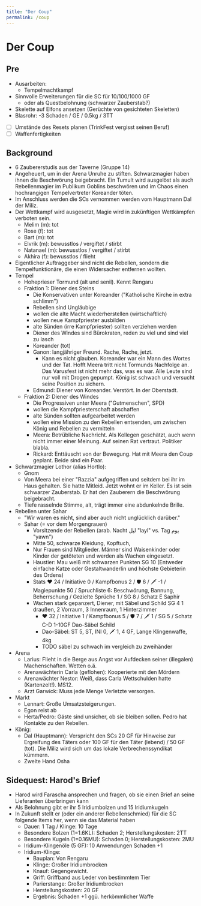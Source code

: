 ```yaml
---
title: "Der Coup"
permalink: /coup
---
```


# Der Coup
## Pre
- Ausarbeiten: 
  - Tempelmachtkampf
- Sinnvolle Erweiterungen für die SC für 10/100/1000 GF
  - oder als Questbelohnung (schwarzer Zauberstab?)
- Skelette auf Elfons ansetzen (Gerüchte von gesichteten Skeletten)
- Blasrohr: -3 Schaden / GE / 0.5kg / 3TT
- [ ] Umstände des Resets planen (TrinkFest vergisst seinen Beruf)
- [ ] Waffenfertigkeiten

## Background
- 6 Zaubererstudis aus der Taverne (Gruppe 14)
- Angeheuert, um in der Arena Unruhe zu stiften. Schwarzmagier haben ihnen die Beschwörung beigebracht. Ein Tumult wird ausgelöst als auch Rebellenmagier im Publikum Goblins beschwören und im Chaos einen hochrangigen Tempelvertreter Koreander töten.
- Im Anschluss werden die SCs vernommen werden vom Hauptmann Dal der Miliz.
- Der Wettkampf wird ausgesetzt, Magie wird in zukünftigen Wettkämpfen verboten sein.
  - Melim (m): tot
  - Rose (f): tot
  - Bart (m): tot
  - Elvrik (m): bewusstlos / vergiftet / stirbt
  - Natanael (m): bewusstlos / vergiftet / stirbt
  - Akhira (f): bewusstlos / flieht
- Eigentlicher Auftraggeber sind nicht die Rebellen, sondern die Tempelfunktionäre, die einen Widersacher entfernen wollten.
- Tempel
  - Hoheprieser Tormund (alt und senil). Kennt Rengaru
  - Fraktion 1: Diener des Steins
    - Die Konservativen unter Koreander ("Katholische Kirche in extra schlimm")
    - Rebellen sind Ungläubige
    - wollen die alte Macht wiederherstellen (wirtschaftlich)
    - wollen neue Kampfpriester ausbilden
    - alte Sünden (irre Kampfpriester) sollten verziehen werden
    - Diener des Windes sind Bürokraten, reden zu viel und sind viel zu lasch
    - Koreander (tot)
    - Ganon: langjähriger Freund. Rache, Rache, jetzt.
      - Kann es nicht glauben. Koreander war ein Mann des Wortes und der Tat. Hofft Meera tritt nicht Tormunds Nachfolge an. Das Varusfest ist nicht mehr das, was es war. Alle Leute sind nur voll mit Drogen gepumpt. König ist schwach und versucht seine Position zu sichern.
    - Edmund: Diener von Koreander. Verstört. In der Oberstadt.
  - Fraktion 2: Diener des Windes
    - Die Progressiven unter Meera ("Gutmenschen", SPD)
    - wollen die Kampfpriesterschaft abschaffen
    - alte Sünden sollten aufgearbeitet werden
    - wollen eine Mission zu den Rebellen entsenden, um zwischen König und Rebellen zu vermitteln
    - Meera: Betrübliche Nachricht. Als Kollegen geschätzt, auch wenn nicht immer einer Meinung. Auf seinen Rat vertraut. Politiker blabla.
    - Rickard: Enttäuscht von der Bewegung. Hat mit Meera den Coup geplant. Beide sind ein Paar.
- Schwarzmagier Lothor (alias Hortlo):
  - Gnom
  - Von Meera bei einer "Razzia" aufgegriffen und seitdem bei ihr im Haus gehalten. Sie hatte Mitleid. Jetzt wohnt er im Keller. Es ist sein schwarzer Zauberstab. Er hat den Zauberern die Beschwörung beigebracht.
  - Tiefe rasselnde Stimme, alt, trägt immer eine abdunkelnde Brille.
- Rebellen unter Sahar
  - "Wir waren es nicht, sind aber auch nicht unglücklich darüber."
  - Sahar (= vor dem Morgengrauen)
    - Vorsitzende der Rebellen (arab. Nacht ليل "layl" vs. Tag يوم "yawn")
    - Mitte 50, schwarze Kleidung, Kopftuch,
    - Nur Frauen sind Mitglieder. Männer sind Waisenkinder oder Kinder der getöteten und werden als Wachen eingesetzt.
    - Haustier: Mau weiß mit schwarzen Punkten SG 10 (Entweder einfache Katze oder Gestaltwanderlin und höchste Gebieterin des Ordens)
    - Stats ❤️ 24 / Initiative 0 / Kampfbonus 2 / 🛡️ 6 / 🗡️ -1 / Magiepunkte 50 / Spruchliste 6: Beschwörung, Bannung, Beherrschung / Gezielte Sprüche 1 / SG 8 / Schatz E Saphir
    - Wachen stark gepanzert, Diener, mit Säbel und Schild SG 4 1 draußen, 2 Vorraum, 3 Innenraum, 1 Hinterzimmer
      - ❤️ 32 / Initiative 1 / Kampfbonus 5 / 🛡️ 7 / 🗡️ 1 / SG 5 / Schatz C-D 1-10GF Dao-Säbel Schild
      - Dao-Säbel: ST 5, ST, INI 0, 🗡 1, 4 GF, Lange Klingenwaffe, 4kg 
      - TODO säbel zu schwach im vergleich zu zweihänder
- Arena
  - Larius: Flieht in die Berge aus Angst vor Aufdecken seiner (illegalen) Machenschaften. Wetten o.ä.
  - Arenawächterin Carla (geflohen): Kooperierte mit den Mördern
  - Arenawächter Nestor: Weiß, dass Carla Wettschulden hatte (Kartenzelt!). MS12.
  - Arzt Garwick: Muss jede Menge Verletzte versorgen.
- Markt
  - Lennart: Große Umsatzsteigerungen.
  - Egon reist ab
  - Herta/Pedro: Gäste sind unsicher, ob sie bleiben sollen. Pedro hat Kontakte zu den Rebellen.
- König: 
  - Dal (Hauptmann): Verspricht den SCs 20 GF für Hinweise zur Ergreifung des Täters oder 100 GF für den Täter (lebend) / 50 GF (tot). Die Miliz wird sich um das lokale Verbrechenssyndikat kümmern.
  - Zweite Hand Osha

## Sidequest: Harod's Brief
- Harod wird Farascha ansprechen und fragen, ob sie einen Brief an seine Lieferanten überbringen kann
- Als Belohnung gibt er ihr 5 Iridiumbolzen und 15 Iridiumkugeln
- In Zukunft stellt er (oder ein anderer Rebellenschmied) für die SC folgende Items her, wenn sie das Material haben
  - Dauer: 1 Tag / Klinge: 10 Tage
  - Besondere Bolzen (1=1.6KL): Schaden 2; Herstellungskosten: 2TT
  - Besondere Kugeln (1=0.16MU): Schaden 0; Herstellungskosten: 2MU
  - Iridium-Klingenöle (5 GF): 10 Anwendungen Schaden +1
  - Iridium-Klinge:
    - Bauplan: Von Rengaru
    - Klinge: Großer Iridiumbrocken
    - Knauf: Gegengewicht. 
    - Griff: Griffband aus Leder von bestimmtem Tier
    - Parierstange: Großer Iridiumbrocken
    - Herstellungskosten: 20 GF
    - Ergebnis: Schaden +1 ggü. herkömmlicher Waffe